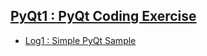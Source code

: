 ## [PyQt1 : PyQt Coding Exercise](http://codenara.tistory.com/34)
* [Log1 : Simple PyQt Sample](http://codenara.tistory.com/35)
